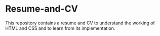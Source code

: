# Resume-and-CV

This repository contains a resume and CV to understand the working of HTML and CSS and to learn from its implementation.
